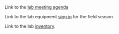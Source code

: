 Link to the [lab meeting
agenda](https://docs.google.com/spreadsheets/d/1WuqFlCpN2IROdJILOClJfxq4bRdT6joItHC74YO3Ljc/edit?usp=sharing)

Link to the lab equipment [sing in]() for the field season.

Link to the lab [inventory]().
